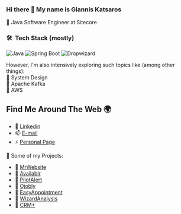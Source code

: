 <!--
**Katsaros/Katsaros** is a ✨ _special_ ✨ repository because its `README.md` (this file) appears on your GitHub profile.

Here are some ideas to get you started:

- 🔭 I’m currently working on ...
- 🌱 I’m currently learning ...
- 👯 I’m looking to collaborate on ...
- 🤔 I’m looking for help with ...
- 💬 Ask me about ...
- 📫 How to reach me: ...
- 😄 Pronouns: ...
-  Fun fact: ...
-->

### Hi there 👋 My name is Giannis Katsaros

🔹 Java Software Engineer at Sitecore

### 🛠 &nbsp;Tech Stack (mostly)

![Java](https://img.shields.io/badge/Java-important)
![Spring Boot](https://img.shields.io/badge/Spring%20Boot-green)
![Dropwizard](https://img.shields.io/badge/Dropwizard-blue)

However, I'm also intensively exploring such topics like (among other things): \
🔹 System Design \
🔹 Apache Kafka \
🔹 AWS

## Find Me Around The Web 🌍

- 🔗 [Linkedin](https://www.linkedin.com/in/giannis-katsaros/)
- 📫 [E-mail](mailto:katsarosgiannis@gmail.com)
- ⚡ [Personal Page](https://Katsaros.me)

🌱 Some of my Projects:
- 🔗 [MrWebsite](https://mrwebsite.gr)
- 🔗 [Availablr](https://availablr.com)
- 🔗 [PilotAlert](https://pilotalert.com)
- 🔗 [Ojobly](https://job-finder-app-1.herokuapp.com/api/search)
- 🔗 [EasyAppointment](https://www.demo.mrwebsite.gr/easyappointment/dentist/)
- 🔗 [WizardAnalysis](https://wizardanalysis.mrwebsite.gr/)
- 🔗 [CRM+](https://katsaros.me/run/managestage/login.php)

<!--
## My GitHub Stats

<a href="https://github.com/katsaros">
 <img align="center" src="https://github-readme-stats.vercel.app/api?username=katsaros&show_icons=true&theme=light&line_height=27&include_all_commits=true&count_private=true&hide=issues,prs,contribs,stars" alt="My github stats"/>
</a>
-->
